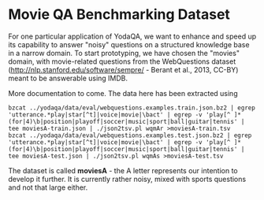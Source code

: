 Movie QA Benchmarking Dataset
=============================

For one particular application of YodaQA, we want to enhance and speed up
its capability to answer "noisy" questions on a structured knowledge base
in a narrow domain.  To start prototyping, we have chosen the "movies"
domain, with movie-related questions from the WebQuestions dataset
(http://nlp.stanford.edu/software/sempre/ - Berant et al., 2013, CC-BY)
meant to be answerable using IMDB.

More documentation to come.  The data here has been extracted using

	bzcat ../yodaqa/data/eval/webquestions.examples.train.json.bz2 | egrep 'utterance.*play|star[^t]|voice|movie|\bact' | egrep -v 'play[^ ]* (for|4)\b|position|playoff|soccer|music|sport|ball|guitar|tennis' | tee moviesA-train.json | ./json2tsv.pl wqmAr >moviesA-train.tsv
	bzcat ../yodaqa/data/eval/webquestions.examples.test.json.bz2 | egrep 'utterance.*play|star[^t]|voice|movie|\bact' | egrep -v 'play[^ ]* (for|4)\b|position|playoff|soccer|music|sport|ball|guitar|tennis' | tee moviesA-test.json | ./json2tsv.pl wqmAs >moviesA-test.tsv

The dataset is called **moviesA** - the A letter represents our intention
to develop it further.  It is currently rather noisy, mixed with sports
questions and not that large either.

